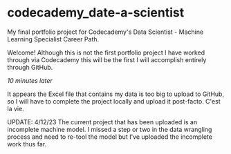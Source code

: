 # codecademy_date-a-scientist
My final portfolio project for Codecademy's Data Scientist - Machine Learning Specialist Career Path.

Welcome! Although this is not the first portfolio project I have worked through via Codecademy this will be the first I will accomplish entirely through GitHub.

*10 minutes later*

It appears the Excel file that contains my data is too big to upload to GitHub, so I will have to complete the project locally and upload it post-facto. C'est la vie.

UPDATE: 4/12/23
The current project that has been uploaded is an incomplete machine model. I missed a step or two in the data wrangling process and need to re-tool the model but I've uploaded the incomplete work thus far.

